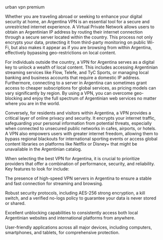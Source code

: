 urban vpn premium


Whether you are traveling abroad or seeking to enhance your digital security at home, an Argentina VPN is an essential tool for a secure and unrestricted internet experience. A Virtual Private Network allows users to obtain an Argentinian IP address by routing their internet connection through a secure server located within the country. This process not only encrypts your data, protecting it from third-party monitoring on public Wi-Fi, but also makes it appear as if you are browsing from within Argentina, effectively bypassing geo-restrictions on local content.



For individuals outside the country, a VPN for Argentina serves as a digital key to unlock a wealth of local content. This includes accessing Argentinian streaming services like Flow, Telefe, and TyC Sports, or managing local banking and business accounts that require a domestic IP address. Furthermore, connecting to a server in Argentina can sometimes grant access to cheaper subscriptions for global services, as pricing models can vary significantly by region. By using a VPN, you can overcome geo-blocking and enjoy the full spectrum of Argentinian web services no matter where you are in the world.



Conversely, for residents and visitors within Argentina, a VPN provides a critical layer of online privacy and security. It encrypts your internet traffic, safeguarding your personal information from potential threats, especially when connected to unsecured public networks in cafes, airports, or hotels. A VPN also empowers users with greater internet freedom, allowing them to bypass regional blackouts for international sporting events or access global content libraries on platforms like Netflix or Disney+ that might be unavailable in the Argentinian catalog.



When selecting the best VPN for Argentina, it is crucial to prioritize providers that offer a combination of performance, security, and reliability. Key features to look for include:



 
The presence of high-speed VPN servers in Argentina to ensure a stable and fast connection for streaming and browsing.

 
Robust security protocols, including AES-256 strong encryption, a kill switch, and a verified no-logs policy to guarantee your data is never stored or shared.

 
Excellent unblocking capabilities to consistently access both local Argentinian websites and international platforms from anywhere.

 
User-friendly applications across all major devices, including computers, smartphones, and tablets, for comprehensive protection.

